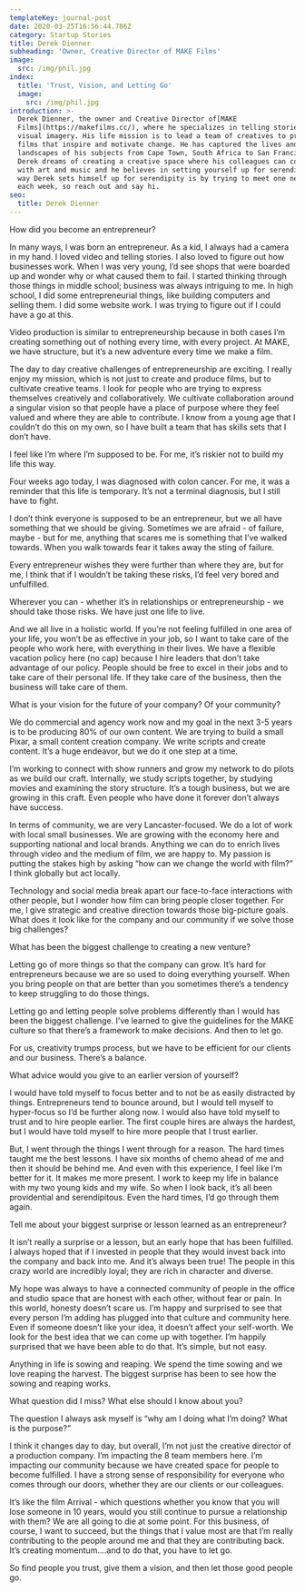 ```yaml
---
templateKey: journal-post
date: 2020-03-25T16:56:44.786Z
category: Startup Stories
title: Derek Dienner
subheading: 'Owner, Creative Director of MAKE Films'
image:
  src: /img/phil.jpg
index:
  title: 'Trust, Vision, and Letting Go'
  image:
    src: /img/phil.jpg
introduction: >-
  Derek Dienner, the owner and Creative Director of[MAKE
  Films](https://makefilms.cc/), where he specializes in telling stories through
  visual imagery. His life mission is to lead a team of creatives to produce
  films that inspire and motivate change. He has captured the lives and
  landscapes of his subjects from Cape Town, South Africa to San Francisco.
  Derek dreams of creating a creative space where his colleagues can collaborate
  with art and music and he believes in setting yourself up for serendipity. One
  way Derek sets himself up for serendipity is by trying to meet one new person
  each week, so reach out and say hi.
seo:
  title: Derek Dienner
---
```

How did you become an entrepreneur?

In many ways, I was born an entrepreneur. As a kid, I always had a camera in my hand. I loved video and telling stories. I also loved to figure out how businesses work. When I was very young, I’d see shops that were boarded up and wonder why or what caused them to fail. I started thinking through those things in middle school; business was always intriguing to me. In high school, I did some entrepreneurial things, like building computers and selling them. I did some website work. I was trying to figure out if I could have a go at this.

Video production is similar to entrepreneurship because in both cases I’m creating something out of nothing every time, with every project. At MAKE, we have structure, but it’s a new adventure every time we make a film.

The day to day creative challenges of entrepreneurship are exciting. I really enjoy my mission, which is not just to create and produce films, but to cultivate creative teams. I look for people who are trying to express themselves creatively and collaboratively. We cultivate collaboration around a singular vision so that people have a place of purpose where they feel valued and where they are able to contribute. I know from a young age that I couldn’t do this on my own, so I have built a team that has skills sets that I don’t have.

I feel like I’m where I’m supposed to be. For me, it’s riskier not to build my life this way.

Four weeks ago today, I was diagnosed with colon cancer. For me, it was a reminder that this life is temporary. It’s not a terminal diagnosis, but I still have to fight.

I don’t think everyone is supposed to be an entrepreneur, but we all have something that we should be giving. Sometimes we are afraid - of failure, maybe - but for me, anything that scares me is something that I’ve walked towards. When you walk towards fear it takes away the sting of failure.

Every entrepreneur wishes they were further than where they are, but for me, I think that if I wouldn’t be taking these risks, I’d feel very bored and unfulfilled.

Wherever you can - whether it’s in relationships or entrepreneurship - we should take those risks. We have just one life to live.

And we all live in a holistic world. If you’re not feeling fulfilled in one area of your life, you won’t be as effective in your job, so I want to take care of the people who work here, with everything in their lives. We have a flexible vacation policy here (no cap) because I hire leaders that don’t take advantage of our policy. People should be free to excel in their jobs and to take care of their personal life. If they take care of the business, then the business will take care of them.

What is your vision for the future of your company? Of your community?

We do commercial and agency work now and my goal in the next 3-5 years is to be producing 80% of our own content. We are trying to build a small Pixar, a small content creation company. We write scripts and create content. It’s a huge endeavor, but we do it one step at a time.

I’m working to connect with show runners and grow my network to do pilots as we build our craft. Internally, we study scripts together, by studying movies and examining the story structure. It’s a tough business, but we are growing in this craft. Even people who have done it forever don’t always have success.

In terms of community, we are very Lancaster-focused. We do a lot of work with local small businesses. We are growing with the economy here and supporting national and local brands. Anything we can do to enrich lives through video and the medium of film, we are happy to. My passion is putting the stakes high by asking “how can we change the world with film?” I think globally but act locally.

Technology and social media break apart our face-to-face interactions with other people, but I wonder how film can bring people closer together. For me, I give strategic and creative direction towards those big-picture goals. What does it look like for the company and our community if we solve those big challenges?

What has been the biggest challenge to creating a new venture?

Letting go of more things so that the company can grow. It’s hard for entrepreneurs because we are so used to doing everything yourself. When you bring people on that are better than you sometimes there’s a tendency to keep struggling to do those things.

Letting go and letting people solve problems differently than I would has been the biggest challenge. I’ve learned to give the guidelines for the MAKE culture so that there’s a framework to make decisions. And then to let go.

For us, creativity trumps process, but we have to be efficient for our clients and our business. There’s a balance.

What advice would you give to an earlier version of yourself?

I would have told myself to focus better and to not be as easily distracted by things. Entrepreneurs tend to bounce around, but I would tell myself to hyper-focus so I’d be further along now. I would also have told myself to trust and to hire people earlier. The first couple hires are always the hardest, but I would have told myself to hire more people that I trust earlier.

But, I went through the things I went through for a reason. The hard times taught me the best lessons. I have six months of chemo ahead of me and then it should be behind me. And even with this experience, I feel like I’m better for it. It makes me more present. I work to keep my life in balance with my two young kids and my wife. So when I look back, it’s all been providential and serendipitous. Even the hard times, I’d go through them again.

Tell me about your biggest surprise or lesson learned as an entrepreneur?

It isn’t really a surprise or a lesson, but an early hope that has been fulfilled. I always hoped that if I invested in people that they would invest back into the company and back into me. And it’s always been true! The people in this crazy world are incredibly loyal; they are rich in character and diverse.

My hope was always to have a connected community of people in the office and studio space that are honest with each other, without fear or pain. In this world, honesty doesn’t scare us. I’m happy and surprised to see that every person I’m adding has plugged into that culture and community here. Even if someone doesn’t like your idea, it doesn’t affect your self-worth. We look for the best idea that we can come up with together. I’m happily surprised that we have been able to do that. It’s simple, but not easy.

Anything in life is sowing and reaping. We spend the time sowing and we love reaping the harvest. The biggest surprise has been to see how the sowing and reaping works.

What question did I miss? What else should I know about you?

The question I always ask myself is “why am I doing what I’m doing? What is the purpose?”

I think it changes day to day, but overall, I’m not just the creative director of a production company. I’m impacting the 8 team members here. I’m impacting our community because we have created space for people to become fulfilled. I have a strong sense of responsibility for everyone who comes through our doors, whether they are our clients or our colleagues.

It’s like the film Arrival - which questions whether you know that you will lose someone in 10 years, would you still continue to pursue a relationship with them? We are all going to die at some point. For this business, of course, I want to succeed, but the things that I value most are that I’m really contributing to the people around me and that they are contributing back. It’s creating momentum….and to do that, you have to let go.

So find people you trust, give them a vision, and then let those good people go.

